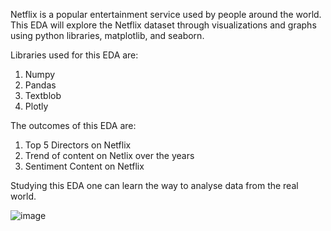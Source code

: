 Netflix is a popular entertainment service used by people around the world. This EDA will explore the Netflix dataset through visualizations and graphs using python libraries, matplotlib, and seaborn.

Libraries used for this EDA are:
1. Numpy
2. Pandas
3. Textblob
4. Plotly


The outcomes of this EDA are:
1. Top 5 Directors on Netflix
2. Trend of content on Netlix over the years
3. Sentiment Content on Netflix

Studying this EDA one can learn the way to analyse data from the real world.

![image](https://user-images.githubusercontent.com/90904360/157385054-a0436db8-5f23-4f7b-891c-cecd5ed11514.png)
